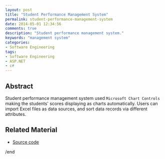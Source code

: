 ```yaml
---
layout: post
title: "Student Performance Management System"
permalink: student-performance-management-system
date: 2014-05-01 12:34:56
comments: true
description: "Student performance management system."
keywords: "management system"
categories:
- Software Engineering
tags:
- Software Engineering
- ASP.NET
- c#
---
```


## Abstract

Student performance management system used `Microsoft Chart Controls` making the students' scores displaying as charts automatically. Users can import Excel files as data sources, and sort data records via different attributes.

## Related Material

* <u><a href="https://github.com/Winbobob/Student-performance-management-system" target="_blank">Source code</a></u>


/end
